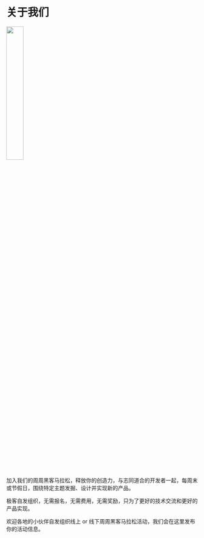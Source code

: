 # 关于我们

<img src="/purple-logo.png" width="30%" />

加入我们的周周黑客马拉松，释放你的创造力，与志同道合的开发者一起，每周末或节假日，围绕特定主题发掘、设计并实现新的产品。

极客自发组织，无需报名，无需费用，无需奖励，只为了更好的技术交流和更好的产品实现。

欢迎各地的小伙伴自发组织线上 or 线下周周黑客马拉松活动，我们会在这里发布你的活动信息。